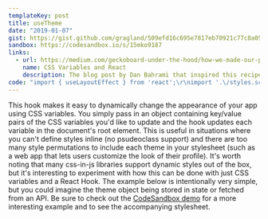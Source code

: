 ```yaml
---
templateKey: post
title: useTheme
date: "2019-01-07"
gist: https://gist.github.com/gragland/509efd16c695e7817eb70921c77c8a05
sandbox: https://codesandbox.io/s/15mko9187
links:
  - url: https://medium.com/geckoboard-under-the-hood/how-we-made-our-product-more-personalized-with-css-variables-and-react-b29298fde608
    name: CSS Variables and React
    description: The blog post by Dan Bahrami that inspired this recipe.
code: "import { useLayoutEffect } from 'react';\r\nimport '.\/styles.scss'; \/\/ -> https:\/\/codesandbox.io\/s\/15mko9187\r\n\r\n\/\/ Usage\r\nconst theme = {\r\n  'button-padding': '16px',\r\n  'button-font-size': '14px',\r\n  'button-border-radius': '4px',\r\n  'button-border': 'none',\r\n  'button-color': '#FFF',\r\n  'button-background': '#6772e5',\r\n  'button-hover-border': 'none',\r\n  'button-hover-color': '#FFF'\r\n};\r\n\r\nfunction App() {\r\n  useTheme(theme);\r\n\r\n  return (\r\n    <div>\r\n      <button className=\"button\">Button<\/button>\r\n    <\/div>\r\n  );\r\n}\r\n\r\n\/\/ Hook\r\nfunction useTheme(theme) {\r\n  useLayoutEffect(\r\n    () => {\r\n      \/\/ Iterate through each value in theme object\r\n      for (var key in theme) {\r\n        \/\/ Update css variables in document's root element\r\n        document.documentElement.style.setProperty(`--${key}`, theme[key]);\r\n      }\r\n    },\r\n    [theme] \/\/ Only call again if theme object reference changes\r\n  );\r\n}"
---
```


This hook makes it easy to dynamically change the appearance of your app using CSS variables. You simply pass in an object containing key/value pairs of the CSS variables you'd like to update and the hook updates each variable in the document's root element. This is useful in situations where you can't define styles inline (no psudeoclass support) and there are too many style permutations to include each theme in your stylesheet (such as a web app that lets users customize the look of their profile). It's worth noting that many css-in-js libraries support dynamic styles out of the box, but it's interesting to experiment with how this can be done with just CSS variables and a React Hook. The example below is intentionally very simple, but you could imagine the theme object being stored in state or fetched from an API. Be sure to check out the [CodeSandbox demo](https://codesandbox.io/s/15mko9187) for a more interesting example and to see the accompanying stylesheet.
